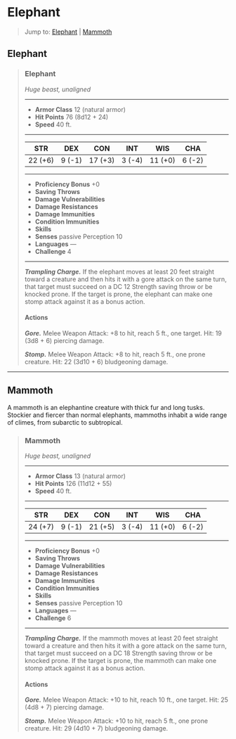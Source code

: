 # Elephant


> Jump to: [Elephant](#elephant-1) | [Mammoth](#mammoth)

## Elephant

>### Elephant
>*Huge beast, unaligned*
>___
>- **Armor Class** 12 (natural armor)
>- **Hit Points** 76 (8d12 + 24)
>- **Speed** 40 ft.
>___
>|**STR**|**DEX**|**CON**|**INT**|**WIS**|**CHA**|
>|:---:|:---:|:---:|:---:|:---:|:---:|
>|22 (+6)|9 (-1)|17 (+3)|3 (-4)|11 (+0)|6 (-2)|
>
>___
>- **Proficiency Bonus** +0
>- **Saving Throws** 
>- **Damage Vulnerabilities** 
>- **Damage Resistances** 
>- **Damage Immunities** 
>- **Condition Immunities** 
>- **Skills** 
>- **Senses** passive Perception 10
>- **Languages** —
>- **Challenge** 4
>___
>***Trampling Charge.*** If the elephant moves at least 20 feet straight toward a creature and then hits it with a gore attack on the same turn, that target must succeed on a DC 12 Strength saving throw or be knocked prone. If the target is prone, the elephant can make one stomp attack against it as a bonus action.
>
>#### Actions
>***Gore.*** Melee Weapon Attack: +8 to hit, reach 5 ft., one target. Hit: 19 (3d8 + 6) piercing damage.
>
>***Stomp.*** Melee Weapon Attack: +8 to hit, reach 5 ft., one prone creature. Hit: 22 (3d10 + 6) bludgeoning damage.
>

---

## Mammoth
A mammoth is an elephantine creature with thick fur and long tusks. Stockier and fiercer than normal elephants, mammoths inhabit a wide range of climes, from subarctic to subtropical.

>### Mammoth
>*Huge beast, unaligned*
>___
>- **Armor Class** 13 (natural armor)
>- **Hit Points** 126 (11d12 + 55)
>- **Speed** 40 ft.
>___
>|**STR**|**DEX**|**CON**|**INT**|**WIS**|**CHA**|
>|:---:|:---:|:---:|:---:|:---:|:---:|
>|24 (+7)|9 (-1)|21 (+5)|3 (-4)|11 (+0)|6 (-2)|
>
>___
>- **Proficiency Bonus** +0
>- **Saving Throws** 
>- **Damage Vulnerabilities** 
>- **Damage Resistances** 
>- **Damage Immunities** 
>- **Condition Immunities** 
>- **Skills** 
>- **Senses** passive Perception 10
>- **Languages** —
>- **Challenge** 6
>___
>***Trampling Charge.*** If the mammoth moves at least 20 feet straight toward a creature and then hits it with a gore attack on the same turn, that target must succeed on a DC 18 Strength saving throw or be knocked prone. If the target is prone, the mammoth can make one stomp attack against it as a bonus action.
>
>#### Actions
>***Gore.*** Melee Weapon Attack: +10 to hit, reach 10 ft., one target. Hit: 25 (4d8 + 7) piercing damage.
>
>***Stomp.*** Melee Weapon Attack: +10 to hit, reach 5 ft., one prone creature. Hit: 29 (4d10 + 7) bludgeoning damage.
>
